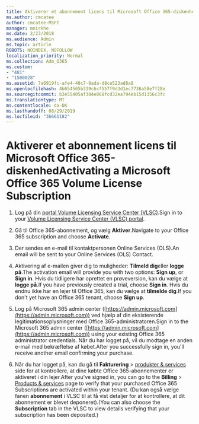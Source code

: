 ```yaml
---
title: Aktiverer et abonnement licens til Microsoft Office 365-diskenhed
ms.author: cmcatee
author: cmcatee-MSFT
manager: mnirkhe
ms.date: 2/23/2018
ms.audience: Admin
ms.topic: article
ROBOTS: NOINDEX, NOFOLLOW
localization_priority: Normal
ms.collection: Adm_O365
ms.custom:
- "481"
- "1500028"
ms.assetid: 7a6919fc-afe4-40c7-8ada-d8ce523ad8a8
ms.openlocfilehash: 4b654565b339c6cf557f9d3d1ec7736a58e7f28e
ms.sourcegitcommit: b3e55405af384e868fcd32ea794eb15d1356c3fc
ms.translationtype: MT
ms.contentlocale: da-DK
ms.lasthandoff: 08/29/2019
ms.locfileid: "36661182"
---
```

# <a name="activating-a-microsoft-office-365-volume-license-subscription"></a><span data-ttu-id="a336c-102">Aktiverer et abonnement licens til Microsoft Office 365-diskenhed</span><span class="sxs-lookup"><span data-stu-id="a336c-102">Activating a Microsoft Office 365 Volume License Subscription</span></span>

1. <span data-ttu-id="a336c-103">Log på din [portal Volume Licensing Service Center (VLSC)](http://go.microsoft.com/fwlink/p/?LinkId=329762).</span><span class="sxs-lookup"><span data-stu-id="a336c-103">Sign in to your [Volume Licensing Service Center (VLSC) portal](http://go.microsoft.com/fwlink/p/?LinkId=329762).</span></span>

2. <span data-ttu-id="a336c-104">Gå til Office 365-abonnement, og vælg **Aktiver**.</span><span class="sxs-lookup"><span data-stu-id="a336c-104">Navigate to your Office 365 subscription and choose **Activate**.</span></span>

3. <span data-ttu-id="a336c-105">Der sendes en e-mail til kontaktpersonen Online Services (OLS).</span><span class="sxs-lookup"><span data-stu-id="a336c-105">An email will be sent to your Online Services (OLS) Contact.</span></span>

4. <span data-ttu-id="a336c-106">Aktivering af e-mailen giver dig to muligheder: **Tilmeld dig**eller **logge på**.</span><span class="sxs-lookup"><span data-stu-id="a336c-106">The activation email will provide you with two options: **Sign up**, or **Sign in**.</span></span> <span data-ttu-id="a336c-107">Hvis du tidligere har oprettet en prøveversion, kan du vælge at **logge på**.</span><span class="sxs-lookup"><span data-stu-id="a336c-107">If you have previously created a trial, choose **Sign in**.</span></span> <span data-ttu-id="a336c-108">Hvis du endnu ikke har en lejer til Office 365, kan du vælge at **tilmelde dig**.</span><span class="sxs-lookup"><span data-stu-id="a336c-108">If you don't yet have an Office 365 tenant, choose **Sign up**.</span></span>

5. <span data-ttu-id="a336c-109">Log på Microsoft 365 admin center ([https://admin.microsoft.com](https://admin.microsoft.com)) ved hjælp af din eksisterende legitimationsoplysninger med Office 365-administratoren.</span><span class="sxs-lookup"><span data-stu-id="a336c-109">Sign in to the Microsoft 365 admin center ([https://admin.microsoft.com](https://admin.microsoft.com)) using your existing Office 365 administrator credentials.</span></span> <span data-ttu-id="a336c-110">Når du har logget på, vil du modtage en anden e-mail med bekræftelse af købet.</span><span class="sxs-lookup"><span data-stu-id="a336c-110">After you successfully sign in, you'll receive another email confirming your purchase.</span></span>

6. <span data-ttu-id="a336c-111">Når du har logget på, kan du gå til **Fakturering** \> [produkter & services](https://go.microsoft.com/fwlink/p/?linkid=842054) side for at kontrollere, at dine købte Office 365-abonnementer er aktiveret i din lejer.</span><span class="sxs-lookup"><span data-stu-id="a336c-111">After you've signed in, you can go to the **Billing** \> [Products & services](https://go.microsoft.com/fwlink/p/?linkid=842054) page to verify that your purchased Office 365 Subscriptions are activated within your tenant.</span></span> <span data-ttu-id="a336c-112">(Du kan også vælge fanen **abonnement** i VLSC til at få vist detaljer for at kontrollere, at dit abonnement er blevet deponeret).</span><span class="sxs-lookup"><span data-stu-id="a336c-112">(You can also choose the **Subscription** tab in the VLSC to view details verifying that your subscription has been deposited.)</span></span>